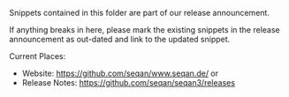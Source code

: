 Snippets contained in this folder are part of our release announcement.

If anything breaks in here, please mark the existing snippets in the release announcement as out-dated and link to the
updated snippet.

Current Places:
* Website: https://github.com/seqan/www.seqan.de/ or
* Release Notes: https://github.com/seqan/seqan3/releases
